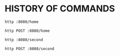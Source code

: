 # HISTORY OF COMMANDS

```bash
http :8080/home

http POST :8080/home

http :8080/second

http POST :8080/second
```